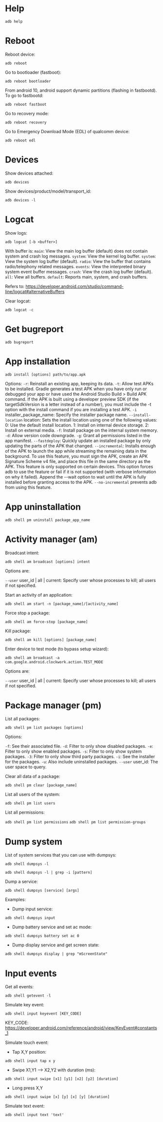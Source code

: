 # Help
`adb help`

# Reboot
Reboot device:

`adb reboot`

Go to bootloader (fastboot):

`adb reboot bootloader`

From android 10, android support dynamic partitions (flashing in fastbootd).
To go to fastbootd:

`adb reboot fastboot`

Go to recovery mode:

`adb reboot recovery`

Go to Emergency Download Mode (EDL) of qualcomm device:

`adb reboot edl`

# Devices
Show devices attached:

`adb devices`

Show devices/product/model/transport_id:

`adb devices -l`

# Logcat
Show logs:

`adb logcat [-b <buffer>]`

With buffer is:
`main`: View the main log buffer (default) does not contain system and crash log messages.
`system`: View the kernel log buffer.
`system`: View the system log buffer (default).
`radio`: View the buffer that contains radio/telephony related messages.
`events`: View the interpreted binary system event buffer messages.
`crash`: View the crash log buffer (default).
`all`: View all buffers.
`default`: Reports main, system, and crash buffers.

Refers to: https://developer.android.com/studio/command-line/logcat#alternativeBuffers

Clear logcat:

`adb logcat -c`

# Get bugreport

`adb bugreport`

# App installation

`adb install [options] path/to/app.apk`

Options:
`-r`: Reinstall an existing app, keeping its data.
`-t`: Allow test APKs to be installed. Gradle generates a test APK when you have only run or debugged your app or have used the Android Studio Build > Build APK command. If the APK is built using a developer preview SDK (if the targetSdkVersion is a letter instead of a number), you must include the -t option with the install command if you are installing a test APK.
`-i` installer_package_name: Specify the installer package name.
`--install-location` location: Sets the install location using one of the following values:
  0: Use the default install location.
  1: Install on internal device storage.
  2: Install on external media.
`-f`: Install package on the internal system memory.
`-d`: Allow version code downgrade.
`-g`: Grant all permissions listed in the app manifest.
`--fastdeploy`: Quickly update an installed package by only updating the parts of the APK that changed.
`--incremental`: Installs enough of the APK to launch the app while streaming the remaining data in the background. To use this feature, you must sign the APK, create an APK Signature Scheme v4 file, and place this file in the same directory as the APK. This feature is only supported on certain devices. This option forces adb to use the feature or fail if it is not supported (with verbose information on why it failed). Append the --wait option to wait until the APK is fully installed before granting access to the APK.
`--no-incremental` prevents adb from using this feature.

# App uninstallation

`adb shell pm uninstall package_app_name`

# Activity manager (am)

Broadcast intent:

`adb shell am broadcast [options] intent`

Options are:

`--user` user_id | all | current: Specify user whose processes to kill; all users if not specified.

Start an activity of an application:

`adb shell am start -n [package_name]/[activity_name]`

Force stop a package:

`adb shell am force-stop [package_name]`

Kill package:

`adb shell am kill [options] [package_name]`

Enter device to test mode (to bypass setup wizard):

`adb shell am broadcast -a com.google.android.clockwork.action.TEST_MODE`

Options are:

`--user` user_id | all | current: Specify user whose processes to kill; all users if not specified.

# Package manager (pm)

List all packages:

`adb shell pm list packages [options]`

Options:

`-f`: See their associated file.
`-d`: Filter to only show disabled packages.
`-e`: Filter to only show enabled packages.
`-s`: Filter to only show system packages.
`-3`: Filter to only show third party packages.
`-i`: See the installer for the packages.
`-u`: Also include uninstalled packages.
`--user` user_id: The user space to query.

Clear all data of a package:

`adb shell pm clear [package_name]`

List all users of the system:

`adb shell pm list users`

List all permissions:

`adb shell pm list permissions`
`adb shell pm list permission-groups`

# Dump system
List of system services that you can use with dumpsys:

`adb shell dumpsys -l`

`adb shell dumpsys -l | grep -i [pattern]`

Dump a service:

`adb shell dumpsys [service] [args]`

Examples:

- Dump input service:

`adb shell dumpsys input`

- Dump battery service and set ac mode:

`adb shell dumpsys battery set ac 0`

- Dump display service and get screen state:

`adb shell dumpsys display | grep "mScreenState"`

# Input events
Get all events:

`adb shell getevent -l`

Simulate key event:

`adb shell input keyevent [KEY_CODE]`

KEY_CODE: https://developer.android.com/reference/android/view/KeyEvent#constants_1

Simulate touch event:

- Tap X,Y position:

`adb shell input tap x y`

- Swipe X1,Y1 --> X2,Y2 with duration (ms):

`adb shell input swipe [x1] [y1] [x2] [y2] [duration]`

- Long press X,Y

`adb shell input swipe [x] [y] [x] [y] [duration]`

Simulate text event:

`adb shell input text 'text'`


